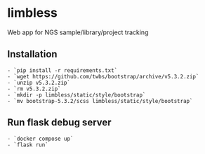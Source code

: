 # limbless
Web app for NGS sample/library/project tracking

## Installation
    - `pip install -r requirements.txt`
    - `wget https://github.com/twbs/bootstrap/archive/v5.3.2.zip`
    - `unzip v5.3.2.zip`
    - `rm v5.3.2.zip`
    - `mkdir -p limbless/static/style/bootstrap`
    - `mv bootstrap-5.3.2/scss limbless/static/style/bootstrap`

## Run flask debug server
    - `docker compose up`
    - `flask run`